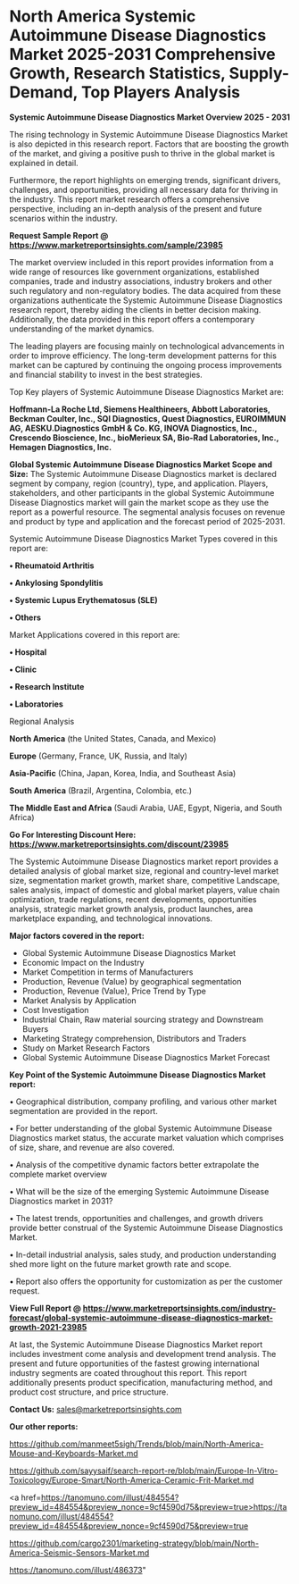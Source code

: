 # North America Systemic Autoimmune Disease Diagnostics Market 2025-2031 Comprehensive Growth, Research Statistics, Supply-Demand,  Top Players Analysis

<Strong> Systemic Autoimmune Disease Diagnostics Market Overview 2025 - 2031</strong>

The rising technology in Systemic Autoimmune Disease Diagnostics Market is also depicted in this research report. Factors that are boosting the growth of the market, and giving a positive push to thrive in the global market is explained in detail.

Furthermore, the report highlights on emerging trends, significant drivers, challenges, and opportunities, providing all necessary data for thriving in the industry. This report market research offers a comprehensive perspective, including an in-depth analysis of the present and future scenarios within the industry.

<strong>Request Sample Report @ <a href=https://www.marketreportsinsights.com/sample/23985>https://www.marketreportsinsights.com/sample/23985</a></strong>

The market overview included in this report provides information from a wide range of resources like government organizations, established companies, trade and industry associations, industry brokers and other such regulatory and non-regulatory bodies. The data acquired from these organizations authenticate the Systemic Autoimmune Disease Diagnostics research report, thereby aiding the clients in better decision making. Additionally, the data provided in this report offers a contemporary understanding of the market dynamics.

The leading players are focusing mainly on technological advancements in order to improve efficiency. The long-term development patterns for this market can be captured by continuing the ongoing process improvements and financial stability to invest in the best strategies.

Top Key players of Systemic Autoimmune Disease Diagnostics Market are:

<strong>Hoffmann-La Roche Ltd, Siemens Healthineers, Abbott Laboratories, Beckman Coulter, Inc., SQI Diagnostics, Quest Diagnostics, EUROIMMUN AG, AESKU.Diagnostics GmbH & Co. KG, INOVA Diagnostics, Inc., Crescendo Bioscience, Inc., bioMerieux SA, Bio-Rad Laboratories, Inc., Hemagen Diagnostics, Inc.</strong>

<strong><b>Global Systemic Autoimmune Disease Diagnostics Market Scope and Size:</b></strong>
The Systemic Autoimmune Disease Diagnostics market is declared segment by company, region (country), type, and application. Players, stakeholders, and other participants in the global Systemic Autoimmune Disease Diagnostics market will gain the market scope as they use the report as a powerful resource. The segmental analysis focuses on revenue and product by type and application and the forecast period of 2025-2031.

Systemic Autoimmune Disease Diagnostics Market Types covered in this report are:

<strong>• Rheumatoid Arthritis

• Ankylosing Spondylitis

• Systemic Lupus Erythematosus (SLE)

• Others</strong>

Market Applications covered in this report are:

<strong>• Hospital

• Clinic

• Research Institute

• Laboratories</strong> 

Regional Analysis

<strong>North America</strong> (the United States, Canada, and Mexico)

<strong>Europe</strong> (Germany, France, UK, Russia, and Italy)

<strong>Asia-Pacific</strong> (China, Japan, Korea, India, and Southeast Asia)

<strong>South America</strong> (Brazil, Argentina, Colombia, etc.)

<strong>The Middle East and Africa</strong> (Saudi Arabia, UAE, Egypt, Nigeria, and South Africa)

<strong>Go For Interesting Discount Here: <a href=https://www.marketreportsinsights.com/discount/23985>https://www.marketreportsinsights.com/discount/23985</a></strong>

The Systemic Autoimmune Disease Diagnostics market report provides a detailed analysis of global market size, regional and country-level market size, segmentation market growth, market share, competitive Landscape, sales analysis, impact of domestic and global market players, value chain optimization, trade regulations, recent developments, opportunities analysis, strategic market growth analysis, product launches, area marketplace expanding, and technological innovations.

<strong><b>Major factors covered in the report:</b></strong>
<ul>
  <li>Global Systemic Autoimmune Disease Diagnostics Market </li>
  <li>Economic Impact on the Industry</li>
  <li>Market Competition in terms of Manufacturers</li>
  <li>Production, Revenue (Value) by geographical segmentation</li>
  <li>Production, Revenue (Value), Price Trend by Type</li>
  <li>Market Analysis by Application</li>
  <li>Cost Investigation</li>
  <li>Industrial Chain, Raw material sourcing strategy and Downstream Buyers</li>
  <li>Marketing Strategy comprehension, Distributors and Traders</li>
  <li>Study on Market Research Factors</li>
  <li>Global Systemic Autoimmune Disease Diagnostics Market Forecast</li>
</ul>

<strong><b>Key Point of the Systemic Autoimmune Disease Diagnostics Market report:</b></strong>

• Geographical distribution, company profiling, and various other market segmentation are provided in the report.

• For better understanding of the global Systemic Autoimmune Disease Diagnostics market status, the accurate market valuation which comprises of size, share, and revenue are also covered.

• Analysis of the competitive dynamic factors better extrapolate the complete market overview

• What will be the size of the emerging Systemic Autoimmune Disease Diagnostics market in 2031?

• The latest trends, opportunities and challenges, and growth drivers provide better construal of the Systemic Autoimmune Disease Diagnostics Market.

• In-detail industrial analysis, sales study, and production understanding shed more light on the future market growth rate and scope.

• Report also offers the opportunity for customization as per the customer request.

<strong><b>View Full Report @ <a href=https://www.marketreportsinsights.com/industry-forecast/global-systemic-autoimmune-disease-diagnostics-market-growth-2021-23985>https://www.marketreportsinsights.com/industry-forecast/global-systemic-autoimmune-disease-diagnostics-market-growth-2021-23985</a></b></strong>


At last, the Systemic Autoimmune Disease Diagnostics Market report includes investment come analysis and development trend analysis. The present and future opportunities of the fastest growing international industry segments are coated throughout this report. This report additionally presents product specification, manufacturing method, and product cost structure, and price structure.

<strong>Contact Us:</strong>
sales@marketreportsinsights.com

<strong>Our other reports:</strong>

<a href=https://github.com/manmeet5sigh/Trends/blob/main/North-America-Mouse-and-Keyboards-Market.md>https://github.com/manmeet5sigh/Trends/blob/main/North-America-Mouse-and-Keyboards-Market.md</a>

<a href=https://github.com/sayysaif/search-report-re/blob/main/Europe-In-Vitro-Toxicology/Europe-Smart/North-America-Ceramic-Frit-Market.md>https://github.com/sayysaif/search-report-re/blob/main/Europe-In-Vitro-Toxicology/Europe-Smart/North-America-Ceramic-Frit-Market.md</a>

<a href=https://tanomuno.com/illust/484554?preview_id=484554&preview_nonce=9cf4590d75&preview=true>https://tanomuno.com/illust/484554?preview_id=484554&preview_nonce=9cf4590d75&preview=true</a>

<a href=https://github.com/cargo2301/marketing-strategy/blob/main/North-America-Seismic-Sensors-Market.md>https://github.com/cargo2301/marketing-strategy/blob/main/North-America-Seismic-Sensors-Market.md</a>

<a href=https://tanomuno.com/illust/486373>https://tanomuno.com/illust/486373</a>"

